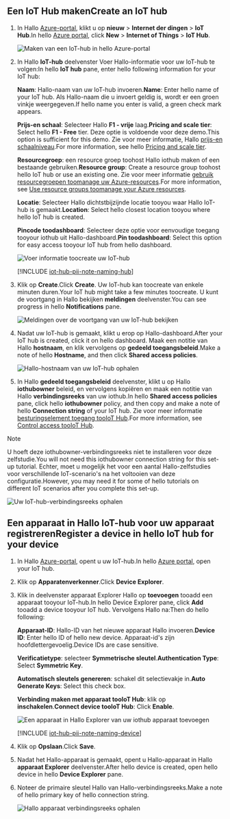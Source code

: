 ## <a name="create-an-iot-hub"></a><span data-ttu-id="a4f5a-101">Een IoT Hub maken</span><span class="sxs-lookup"><span data-stu-id="a4f5a-101">Create an IoT hub</span></span>

1. <span data-ttu-id="a4f5a-102">In Hallo [Azure-portal](https://portal.azure.com/), klikt u op **nieuw** > **Internet der dingen** > **IoT Hub**.</span><span class="sxs-lookup"><span data-stu-id="a4f5a-102">In hello [Azure portal](https://portal.azure.com/), click **New** > **Internet of Things** > **IoT Hub**.</span></span>

   ![Maken van een IoT-hub in hello Azure-portal](../articles/iot-hub/media/iot-hub-create-hub-and-device/1_create-azure-iot-hub-portal.png)
2. <span data-ttu-id="a4f5a-104">In Hallo **IoT-hub** deelvenster Voer Hallo-informatie voor uw IoT-hub te volgen:</span><span class="sxs-lookup"><span data-stu-id="a4f5a-104">In hello **IoT hub** pane, enter hello following information for your IoT hub:</span></span>

     <span data-ttu-id="a4f5a-105">**Naam**: Hallo-naam van uw IoT-hub invoeren.</span><span class="sxs-lookup"><span data-stu-id="a4f5a-105">**Name**: Enter hello name of your IoT hub.</span></span> <span data-ttu-id="a4f5a-106">Als Hallo-naam die u invoert geldig is, wordt er een groen vinkje weergegeven.</span><span class="sxs-lookup"><span data-stu-id="a4f5a-106">If hello name you enter is valid, a green check mark appears.</span></span>

     <span data-ttu-id="a4f5a-107">**Prijs-en schaal**: Selecteer Hallo **F1 - vrije** laag.</span><span class="sxs-lookup"><span data-stu-id="a4f5a-107">**Pricing and scale tier**: Select hello **F1 - Free** tier.</span></span> <span data-ttu-id="a4f5a-108">Deze optie is voldoende voor deze demo.</span><span class="sxs-lookup"><span data-stu-id="a4f5a-108">This option is sufficient for this demo.</span></span> <span data-ttu-id="a4f5a-109">Zie voor meer informatie, Hallo [prijs-en schaalniveau](https://azure.microsoft.com/pricing/details/iot-hub/).</span><span class="sxs-lookup"><span data-stu-id="a4f5a-109">For more information, see hello [Pricing and scale tier](https://azure.microsoft.com/pricing/details/iot-hub/).</span></span>

     <span data-ttu-id="a4f5a-110">**Resourcegroep**: een resource groep toohost Hallo iothub maken of een bestaande gebruiken.</span><span class="sxs-lookup"><span data-stu-id="a4f5a-110">**Resource group**: Create a resource group toohost hello IoT hub or use an existing one.</span></span> <span data-ttu-id="a4f5a-111">Zie voor meer informatie [gebruik resourcegroepen toomanage uw Azure-resources](../articles/azure-resource-manager/resource-group-portal.md).</span><span class="sxs-lookup"><span data-stu-id="a4f5a-111">For more information, see [Use resource groups toomanage your Azure resources](../articles/azure-resource-manager/resource-group-portal.md).</span></span>

     <span data-ttu-id="a4f5a-112">**Locatie**: Selecteer Hallo dichtstbijzijnde locatie tooyou waar Hallo IoT-hub is gemaakt.</span><span class="sxs-lookup"><span data-stu-id="a4f5a-112">**Location**: Select hello closest location tooyou where hello IoT hub is created.</span></span>

     <span data-ttu-id="a4f5a-113">**Pincode toodashboard**: Selecteer deze optie voor eenvoudige toegang tooyour iothub uit Hallo-dashboard.</span><span class="sxs-lookup"><span data-stu-id="a4f5a-113">**Pin toodashboard**: Select this option for easy access tooyour IoT hub from hello dashboard.</span></span>

   ![Voer informatie toocreate uw IoT-hub](../articles/iot-hub/media/iot-hub-create-hub-and-device/2_fill-in-fields-for-azure-iot-hub-portal.png)

   [!INCLUDE [iot-hub-pii-note-naming-hub](iot-hub-pii-note-naming-hub.md)]

3. <span data-ttu-id="a4f5a-115">Klik op **Create**.</span><span class="sxs-lookup"><span data-stu-id="a4f5a-115">Click **Create**.</span></span> <span data-ttu-id="a4f5a-116">Uw IoT-hub kan toocreate van enkele minuten duren.</span><span class="sxs-lookup"><span data-stu-id="a4f5a-116">Your IoT hub might take a few minutes toocreate.</span></span> <span data-ttu-id="a4f5a-117">U kunt de voortgang in Hallo bekijken **meldingen** deelvenster.</span><span class="sxs-lookup"><span data-stu-id="a4f5a-117">You can see progress in hello **Notifications** pane.</span></span>

   ![Meldingen over de voortgang van uw IoT-hub bekijken](../articles/iot-hub/media/iot-hub-create-hub-and-device/3_notification-azure-iot-hub-creation-progress-portal.png)

4. <span data-ttu-id="a4f5a-119">Nadat uw IoT-hub is gemaakt, klikt u erop op Hallo-dashboard.</span><span class="sxs-lookup"><span data-stu-id="a4f5a-119">After your IoT hub is created, click it on hello dashboard.</span></span> <span data-ttu-id="a4f5a-120">Maak een notitie van Hallo **hostnaam**, en klik vervolgens op **gedeeld toegangsbeleid**.</span><span class="sxs-lookup"><span data-stu-id="a4f5a-120">Make a note of hello **Hostname**, and then click **Shared access policies**.</span></span>

   ![Hallo-hostnaam van uw IoT-hub ophalen](../articles/iot-hub/media/iot-hub-create-hub-and-device/4_get-azure-iot-hub-hostname-portal.png)

5. <span data-ttu-id="a4f5a-122">In Hallo **gedeeld toegangsbeleid** deelvenster, klikt u op Hallo **iothubowner** beleid, en vervolgens kopiëren en maak een notitie van Hallo **verbindingsreeks** van uw iothub.</span><span class="sxs-lookup"><span data-stu-id="a4f5a-122">In hello **Shared access policies** pane, click hello **iothubowner** policy, and then copy and make a note of hello **Connection string** of your IoT hub.</span></span> <span data-ttu-id="a4f5a-123">Zie voor meer informatie [besturingselement toegang tooIoT Hub](../articles/iot-hub/iot-hub-devguide-security.md).</span><span class="sxs-lookup"><span data-stu-id="a4f5a-123">For more information, see [Control access tooIoT Hub](../articles/iot-hub/iot-hub-devguide-security.md).</span></span>

> [!NOTE] 
<span data-ttu-id="a4f5a-124">U hoeft deze iothubowner-verbindingsreeks niet te installeren voor deze zelfstudie.</span><span class="sxs-lookup"><span data-stu-id="a4f5a-124">You will not need this iothubowner connection string for this set-up tutorial.</span></span> <span data-ttu-id="a4f5a-125">Echter, moet u mogelijk het voor een aantal Hallo-zelfstudies voor verschillende IoT-scenario's na het voltooien van deze configuratie.</span><span class="sxs-lookup"><span data-stu-id="a4f5a-125">However, you may need it for some of hello tutorials on different IoT scenarios after you complete this set-up.</span></span>

   ![Uw IoT-hub-verbindingsreeks ophalen](../articles/iot-hub/media/iot-hub-create-hub-and-device/5_get-azure-iot-hub-connection-string-portal.png)

## <a name="register-a-device-in-hello-iot-hub-for-your-device"></a><span data-ttu-id="a4f5a-127">Een apparaat in Hallo IoT-hub voor uw apparaat registreren</span><span class="sxs-lookup"><span data-stu-id="a4f5a-127">Register a device in hello IoT hub for your device</span></span>

1. <span data-ttu-id="a4f5a-128">In Hallo [Azure-portal](https://portal.azure.com/), opent u uw IoT-hub.</span><span class="sxs-lookup"><span data-stu-id="a4f5a-128">In hello [Azure portal](https://portal.azure.com/), open your IoT hub.</span></span>

2. <span data-ttu-id="a4f5a-129">Klik op **Apparatenverkenner**.</span><span class="sxs-lookup"><span data-stu-id="a4f5a-129">Click **Device Explorer**.</span></span>
3. <span data-ttu-id="a4f5a-130">Klik in deelvenster apparaat Explorer Hallo op **toevoegen** tooadd een apparaat tooyour IoT-hub.</span><span class="sxs-lookup"><span data-stu-id="a4f5a-130">In hello Device Explorer pane, click **Add** tooadd a device tooyour IoT hub.</span></span> <span data-ttu-id="a4f5a-131">Vervolgens Hallo na:</span><span class="sxs-lookup"><span data-stu-id="a4f5a-131">Then do hello following:</span></span>

   <span data-ttu-id="a4f5a-132">**Apparaat-ID**: Hallo-ID van het nieuwe apparaat Hallo invoeren.</span><span class="sxs-lookup"><span data-stu-id="a4f5a-132">**Device ID**: Enter hello ID of hello new device.</span></span> <span data-ttu-id="a4f5a-133">Apparaat-id's zijn hoofdlettergevoelig.</span><span class="sxs-lookup"><span data-stu-id="a4f5a-133">Device IDs are case sensitive.</span></span>

   <span data-ttu-id="a4f5a-134">**Verificatietype**: selecteer **Symmetrische sleutel**.</span><span class="sxs-lookup"><span data-stu-id="a4f5a-134">**Authentication Type**: Select **Symmetric Key**.</span></span>

   <span data-ttu-id="a4f5a-135">**Automatisch sleutels genereren**: schakel dit selectievakje in.</span><span class="sxs-lookup"><span data-stu-id="a4f5a-135">**Auto Generate Keys**: Select this check box.</span></span>

   <span data-ttu-id="a4f5a-136">**Verbinding maken met apparaat tooIoT Hub**: klik op **inschakelen**.</span><span class="sxs-lookup"><span data-stu-id="a4f5a-136">**Connect device tooIoT Hub**: Click **Enable**.</span></span>

   ![Een apparaat in Hallo Explorer van uw iothub apparaat toevoegen](../articles/iot-hub/media/iot-hub-create-hub-and-device/6_add-device-in-azure-iot-hub-device-explorer-portal.png)

   [!INCLUDE [iot-hub-pii-note-naming-device](iot-hub-pii-note-naming-device.md)]

4. <span data-ttu-id="a4f5a-138">Klik op **Opslaan**.</span><span class="sxs-lookup"><span data-stu-id="a4f5a-138">Click **Save**.</span></span>
5. <span data-ttu-id="a4f5a-139">Nadat het Hallo-apparaat is gemaakt, opent u Hallo-apparaat in Hallo **apparaat Explorer** deelvenster.</span><span class="sxs-lookup"><span data-stu-id="a4f5a-139">After hello device is created, open hello device in hello **Device Explorer** pane.</span></span>
6. <span data-ttu-id="a4f5a-140">Noteer de primaire sleutel Hallo van Hallo-verbindingsreeks.</span><span class="sxs-lookup"><span data-stu-id="a4f5a-140">Make a note of hello primary key of hello connection string.</span></span>

   ![Hallo apparaat verbindingsreeks ophalen](../articles/iot-hub/media/iot-hub-create-hub-and-device/7_get-device-connection-string-in-device-explorer-portal.png)
